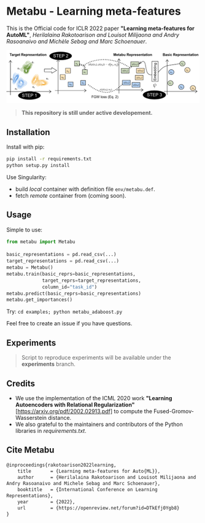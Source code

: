 # Metabu - Learning meta-features
This is the Official code for ICLR 2022 paper **"Learning meta-features for AutoML"**, *Herilalaina Rakotoarison and Louisot Milijaona and Andry Rasoanaivo and Michèle Sebag and Marc Schoenauer*.


![alt text](illustration_metabu.png "Title")



> **This repository is still under active developement.**


## Installation
Install with pip:

```bash
pip install -r requirements.txt
python setup.py install
```

Use Singularity:
* build *local* container with definition file `env/metabu.def`.
* fetch *remote* container from (coming soon).

## Usage

Simple to use:

```python
from metabu import Metabu

basic_representations = pd.read_csv(...)
target_representations = pd.read_csv(...)
metabu = Metabu()
metabu.train(basic_reprs=basic_representations,
             target_reprs=target_representations,
             column_id="task_id")
metabu.predict(basic_reprs=basic_representations)
metabu.get_importances()
```


Try: `cd examples; python metabu_adaboost.py`

Feel free to create an issue if you have questions.


## Experiments

> Script to reproduce experiments will be available under the **experiments** branch.


## Credits

* We use the implementation of the ICML 2020 work **"Learning Autoencoders with Relational Regularization"** [https://arxiv.org/pdf/2002.02913.pdf] 
to compute the Fused-Gromov-Wasserstein distance.
* We also grateful to the maintainers and contributors of the Python libraries in *requirements.txt*.

## Cite Metabu

``` 
@inproceedings{rakotoarison2022learning,
    title       = {Learning meta-features for Auto{ML}},
    author      = {Herilalaina Rakotoarison and Louisot Milijaona and Andry Rasoanaivo and Michele Sebag and Marc Schoenauer},
    booktitle   = {International Conference on Learning Representations},
    year        = {2022},
    url         = {https://openreview.net/forum?id=DTkEfj0Ygb8}
}
```
